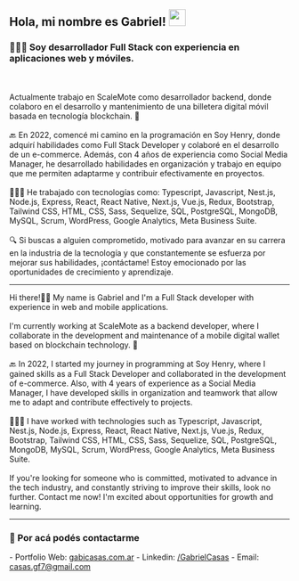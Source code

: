 <h2> Hola, mi nombre es Gabriel! <img src="https://media.giphy.com/media/hvRJCLFzcasrR4ia7z/giphy.gif" width="30"></h2>
<h3>👨🏻‍💻 Soy desarrollador Full Stack con experiencia en aplicaciones web y móviles. </h3>
<br></br>
Actualmente trabajo en ScaleMote como desarrollador backend, donde colaboro en el desarrollo y mantenimiento de una billetera digital móvil basada en tecnología blockchain. 🚀
<br></br>
🔙 En 2022, comencé mi camino en la programación en Soy Henry, donde adquirí habilidades como Full Stack Developer y colaboré en el desarrollo de un e-commerce. Además, con 4 años de experiencia como Social Media Manager, he desarrollado habilidades en organización y trabajo en equipo que me permiten adaptarme y contribuir efectivamente en proyectos.
<br></br>
👨🏽‍💻 He trabajado con tecnologías como: Typescript, Javascript, Nest.js, Node.js, Express, React, React Native, Next.js, Vue.js, Redux, Bootstrap, Tailwind CSS, HTML, CSS, Sass, Sequelize, SQL, PostgreSQL, MongoDB, MySQL, Scrum, WordPress, Google Analytics, Meta Business Suite. 
<br></br>
🔍 Si buscas a alguien comprometido, motivado para avanzar en su carrera en la industria de la tecnología y que constantemente se esfuerza por mejorar sus habilidades, ¡contáctame! Estoy emocionado por las oportunidades de crecimiento y aprendizaje.
<hr/>
Hi there!👋🏽 My name is Gabriel and I'm a Full Stack developer with experience in web and mobile applications. 
<br></br>
I'm currently working at ScaleMote as a backend developer, where I collaborate in the development and maintenance of a mobile digital wallet based on blockchain technology. 🚀
<br></br>
🔙 In 2022, I started my journey in programming at Soy Henry, where I gained skills as a Full Stack Developer and collaborated in the development of e-commerce. Also, with 4 years of experience as a Social Media Manager, I have developed skills in organization and teamwork that allow me to adapt and contribute effectively to projects.
<br></br>
👨🏽‍💻 I have worked with technologies such as Typescript, Javascript, Nest.js, Node.js, Express, React, React Native, Next.js, Vue.js, Redux, Bootstrap, Tailwind CSS, HTML, CSS, Sass, Sequelize, SQL, PostgreSQL, MongoDB, MySQL, Scrum, WordPress, Google Analytics, Meta Business Suite. 
<br></br>
If you're looking for someone who is committed, motivated to advance in the tech industry, and constantly striving to improve their skills, look no further. Contact me now! I'm excited about opportunities for growth and learning.
<hr/>
<h3>📩 Por acá podés contactarme</h3>
- Portfolio Web: <a href="https://www.gabicasas.com.ar/" target="_blank" rel="noreferrer">gabicasas.com.ar</a>
- Linkedin: <a href="https://www.linkedin.com/in/bygabicasas/" target="_blank" rel="noreferrer">/GabrielCasas</a>
- Email: <a href="mailto:casas.gf77@gmail.com" target="_blank" rel="noreferrer">casas.gf7@gmail.com</a>
